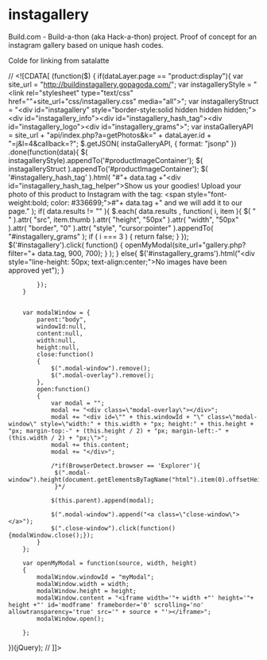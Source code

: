 instagallery
============

Build.com - Build-a-thon (aka Hack-a-thon) project. Proof of concept for an instagram gallery based on unique hash codes.

Colde for linking from satalatte

// <![CDATA[
    (function($) {
        if(dataLayer.page == "product:display"){
        var site_url = "http://buildinstagallery.gopagoda.com/";
        var instagalleryStyle = "<link rel=\"stylesheet\" type=\"text/css\" href=\""+site_url+"css/instagallery.css\" media=\"all\">";
          var instagalleryStruct = "<div id=\"instagallery\" style=\"border-style:solid hidden hidden hidden;\"><div id=\"instagallery_info\"><div id=\"instagallery_hash_tag\"></div><div id=\"instagallery_logo\"></div></div><div id=\"instagallery_grams\"></div></div>";
        var instaGalleryAPI = site_url + "api/index.php?a=getPhotos&k=" + dataLayer.id + "=j&l=4&callback=?";
        $.getJSON( instaGalleryAPI, {
            format: "jsonp"
        })
            .done(function(data){
                $( instagalleryStyle).appendTo('#productImageContainer');
                $( instagalleryStruct ).appendTo('#productImageContainer');
                $( '#instagallery_hash_tag' ).html( "#"+ data.tag +"<div id=\"instagallery_hash_tag_helper\">Show us your goodies! Upload your photo of this product to Instagram with the tag: <span style=\"font-weight:bold; color: #336699;\">#"+ data.tag +" </span>and we will add it to our page.</div>" );
                if( data.results != "" ){
                    $.each( data.results , function( i, item ){
                        $( "<img>" ).attr( "src", item.thumb ).attr( "height", "50px" ).attr( "width", "50px" ).attr( "border", "0" ).attr( "style", "cursor:pointer" ).appendTo( "#instagallery_grams" );
                        if ( i === 3 ) {
                            return false;
                        }
                    });
                 $('#instagallery').click(
                    function() {
                        openMyModal(site_url+"gallery.php?filter="+ data.tag, 900, 700);
                    }
                 );
                }
                else{
                    $('#instagallery_grams').html("<div style=\"line-height: 50px; text-align:center;\">No images have been approved yet</div>");
                }
 
            });
        }
        
 
        var modalWindow = {
            parent:"body",
            windowId:null,
            content:null,
            width:null,
            height:null,
            close:function()
            {
                $(".modal-window").remove();
                $(".modal-overlay").remove();
            },
            open:function()
            {
                var modal = "";
                modal += "<div class=\"modal-overlay\"></div>";
                modal += "<div id=\"" + this.windowId + "\" class=\"modal-window\" style=\"width:" + this.width + "px; height:" + this.height + "px; margin-top:-" + (this.height / 2) + "px; margin-left:-" + (this.width / 2) + "px;\">";
                modal += this.content;
                modal += "</div>";
 
                /*if(BrowserDetect.browser == 'Explorer'){
                 $(".modal-window").height(document.getElementsByTagName("html").item(0).offsetHeight);
                 }*/
 
                $(this.parent).append(modal);
 
                $(".modal-window").append("<a class=\"close-window\"></a>");
                $(".close-window").click(function(){modalWindow.close();});
            }
        };
 
        var openMyModal = function(source, width, height)
        {
            modalWindow.windowId = "myModal";
            modalWindow.width = width;
            modalWindow.height = height;
            modalWindow.content = "<iframe width='"+ width +"' height='"+ height +"' id='modframe' frameborder='0' scrolling='no' allowtransparency='true' src='" + source + "'></iframe>";
            modalWindow.open();
 
        };
 
 })(jQuery);
    // ]]>
